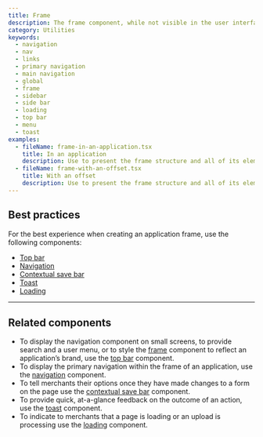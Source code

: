 ```yaml
---
title: Frame
description: The frame component, while not visible in the user interface itself, provides the structure for an application. It wraps the main elements and houses the primary [navigation](https://polaris.shopify.com/components/navigation), [top bar](https://polaris.shopify.com/components/top-bar), [toast](https://polaris.shopify.com/components/feedback-indicators/toast), and [contextual save bar](https://polaris.shopify.com/components/contextual-save-bar) components.
category: Utilities
keywords:
  - navigation
  - nav
  - links
  - primary navigation
  - main navigation
  - global
  - frame
  - sidebar
  - side bar
  - loading
  - top bar
  - menu
  - toast
examples:
  - fileName: frame-in-an-application.tsx
    title: In an application
    description: Use to present the frame structure and all of its elements.
  - fileName: frame-with-an-offset.tsx
    title: With an offset
    description: Use to present the frame structure and all of its elements with an offset provided to the theme.
---
```


## Best practices

For the best experience when creating an application frame, use the following components:

- [Top bar](https://polaris.shopify.com/components/top-bar)
- [Navigation](https://polaris.shopify.com/components/navigation)
- [Contextual save bar](https://polaris.shopify.com/components/contextual-save-bar)
- [Toast](https://polaris.shopify.com/components/feedback-indicators/toast)
- [Loading](https://polaris.shopify.com/components/loading)

---

## Related components

- To display the navigation component on small screens, to provide search and a user menu, or to style the [frame](https://polaris.shopify.com/components/frame) component to reflect an application’s brand, use the [top bar](https://polaris.shopify.com/components/top-bar) component.
- To display the primary navigation within the frame of an application, use the [navigation](https://polaris.shopify.com/components/navigation) component.
- To tell merchants their options once they have made changes to a form on the page use the [contextual save bar](https://polaris.shopify.com/components/contextual-save-bar) component.
- To provide quick, at-a-glance feedback on the outcome of an action, use the [toast](https://polaris.shopify.com/components/feedback-indicators/toast) component.
- To indicate to merchants that a page is loading or an upload is processing use the [loading](https://polaris.shopify.com/components/loading) component.
